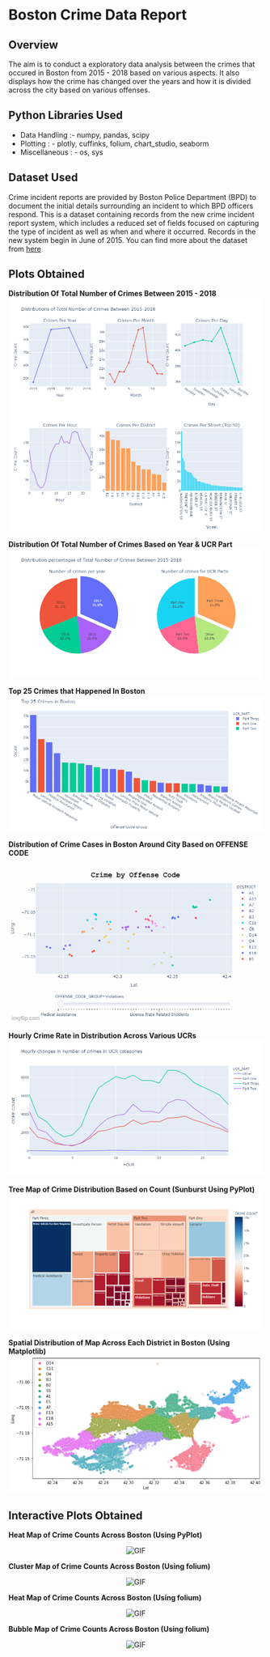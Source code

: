 # Boston Crime Data Report

## Overview
The aim is to conduct a exploratory data analysis between the crimes that occured in Boston from 2015 - 2018 based on various aspects. It also displays how the crime has changed over the years and how it is divided across the city based on various offenses.

## Python Libraries Used

- Data Handling :- numpy, pandas, scipy
- Plotting : - plotly, cuffinks, folium, chart_studio, seaborm
- Miscellaneous : - os, sys

## Dataset Used
Crime incident reports are provided by Boston Police Department (BPD) to document the initial details surrounding an incident to which BPD officers respond. This is a dataset containing records from the new crime incident report system, which includes a reduced set of fields focused on capturing the type of incident as well as when and where it occurred. Records in the new system begin in June of 2015. You can find more about the dataset from [here](https://data.boston.gov/dataset/crime-incident-reports-august-2015-to-date-source-new-system)

## Plots Obtained

**Distribution Of Total Number of Crimes Between 2015 - 2018**
![](https://github.com/dwaipayan05/VisualizeBostonData/blob/main/BostonCrimeData/PyPlot%20Snapshots/CrimeDistribution(15-18).png)

**Distribution Of Total Number of Crimes Based on Year & UCR Part**
![](https://github.com/dwaipayan05/VisualizeBostonData/blob/main/BostonCrimeData/PyPlot%20Snapshots/CrimeDistribution(Pie).png)

**Top 25 Crimes that Happened In Boston**
![](https://github.com/dwaipayan05/VisualizeBostonData/blob/main/BostonCrimeData/PyPlot%20Snapshots/Top25Crimes.png)

**Distribution of Crime Cases in Boston Around City Based on OFFENSE CODE**
<p style="text-align:center;"><img src="https://github.com/dwaipayan05/VisualizeBostonData/blob/main/BostonCrimeData/PyPlot%20Snapshots/Crime%20by%20Offense.gif" alt="GIF"></p>

**Hourly Crime Rate in Distribution Across Various UCRs**
![](https://github.com/dwaipayan05/VisualizeBostonData/blob/main/BostonCrimeData/PyPlot%20Snapshots/HourlyUCR.png)

**Tree Map of Crime Distribution Based on Count (Sunburst Using PyPlot)**
![](https://github.com/dwaipayan05/VisualizeBostonData/blob/main/BostonCrimeData/PyPlot%20Snapshots/CrimeDistribution(TreeMap).png)

**Spatial Distribution of Map Across Each District in Boston (Using Matplotlib)**
![](https://github.com/dwaipayan05/VisualizeBostonData/blob/main/BostonCrimeData/PyPlot%20Snapshots/MatplotLibSpatialScatter.png)

## Interactive Plots Obtained

**Heat Map of Crime Counts Across Boston (Using PyPlot)**
<p style="text-align:center;"><img src="https://github.com/dwaipayan05/VisualizeBostonData/blob/main/BostonCrimeData/PyPlot%20Snapshots/PyPlot%20Heat%20Map.gif" alt="GIF"></p>

**Cluster Map of Crime Counts Across Boston (Using folium)**
<p style="text-align:center;"><img src="https://github.com/dwaipayan05/VisualizeBostonData/blob/main/BostonCrimeData/PyPlot%20Snapshots/Folium%20Cluster%20Map.gif" alt="GIF"></p>

**Heat Map of Crime Counts Across Boston (Using folium)**
<p style="text-align:center;"><img src="https://github.com/dwaipayan05/VisualizeBostonData/blob/main/BostonCrimeData/PyPlot%20Snapshots/Folium%20Heat%20Map.gif" alt="GIF"></p>

**Bubble Map of Crime Counts Across Boston (Using folium)**
<p style="text-align:center;"><img src="https://github.com/dwaipayan05/VisualizeBostonData/blob/main/BostonCrimeData/PyPlot%20Snapshots/Folium%20Bubble%20Map.gif" alt="GIF"></p>
